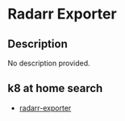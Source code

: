 # Radarr Exporter

## Description

No description provided.

## k8 at home search

- [radarr-exporter](https://nanne.dev/k8s-at-home-search/#/radarr-exporter)
